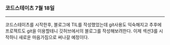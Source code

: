 ### 코드스테이츠 7월 18일 

-----------------

코드스테이츠를 시작한후, 블로그에 TIL를 작성했었는데 git사용도 익숙해지고 추후에 프로젝트도 git을 이용할테니 깃허브에서의 블로그를 작성해보려한다.
이제 섹션3를 시작하니 새로운 마음가짐으로 써나갈 예정이다.
